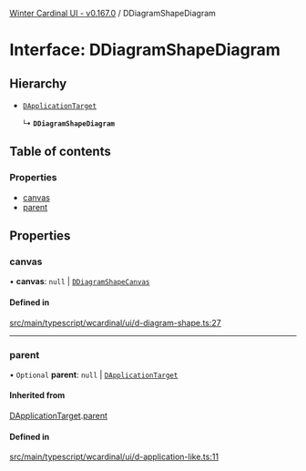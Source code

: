 [Winter Cardinal UI - v0.167.0](../index.md) / DDiagramShapeDiagram

# Interface: DDiagramShapeDiagram

## Hierarchy

- [`DApplicationTarget`](DApplicationTarget.md)

  ↳ **`DDiagramShapeDiagram`**

## Table of contents

### Properties

- [canvas](DDiagramShapeDiagram.md#canvas)
- [parent](DDiagramShapeDiagram.md#parent)

## Properties

### canvas

• **canvas**: ``null`` \| [`DDiagramShapeCanvas`](DDiagramShapeCanvas.md)

#### Defined in

[src/main/typescript/wcardinal/ui/d-diagram-shape.ts:27](https://github.com/winter-cardinal/winter-cardinal-ui/blob/v0.167.0/src/main/typescript/wcardinal/ui/d-diagram-shape.ts#L27)

___

### parent

• `Optional` **parent**: ``null`` \| [`DApplicationTarget`](DApplicationTarget.md)

#### Inherited from

[DApplicationTarget](DApplicationTarget.md).[parent](DApplicationTarget.md#parent)

#### Defined in

[src/main/typescript/wcardinal/ui/d-application-like.ts:11](https://github.com/winter-cardinal/winter-cardinal-ui/blob/v0.167.0/src/main/typescript/wcardinal/ui/d-application-like.ts#L11)
